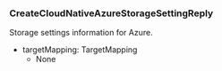 ### CreateCloudNativeAzureStorageSettingReply
Storage settings information for Azure.

- targetMapping: TargetMapping
  - None
